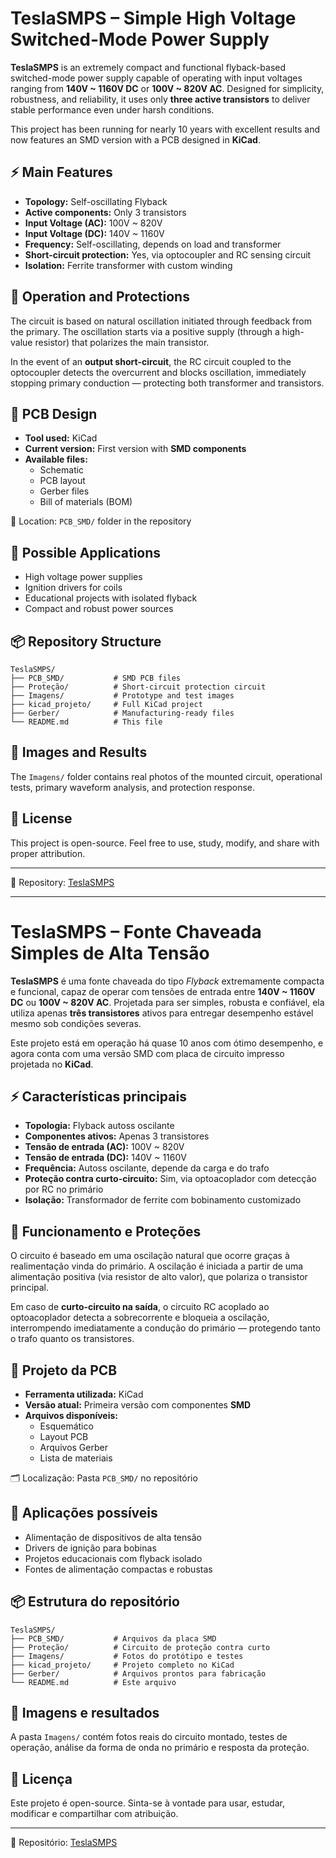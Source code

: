 # TeslaSMPS – Simple High Voltage Switched-Mode Power Supply

**TeslaSMPS** is an extremely compact and functional flyback-based switched-mode power supply capable of operating with input voltages ranging from **140V ~ 1160V DC** or **100V ~ 820V AC**. Designed for simplicity, robustness, and reliability, it uses only **three active transistors** to deliver stable performance even under harsh conditions.

This project has been running for nearly 10 years with excellent results and now features an SMD version with a PCB designed in **KiCad**.

## ⚡ Main Features

- **Topology:** Self-oscillating Flyback
- **Active components:** Only 3 transistors
- **Input Voltage (AC):** 100V ~ 820V
- **Input Voltage (DC):** 140V ~ 1160V
- **Frequency:** Self-oscillating, depends on load and transformer
- **Short-circuit protection:** Yes, via optocoupler and RC sensing circuit
- **Isolation:** Ferrite transformer with custom winding

## 🧪 Operation and Protections

The circuit is based on natural oscillation initiated through feedback from the primary. The oscillation starts via a positive supply (through a high-value resistor) that polarizes the main transistor.

In the event of an **output short-circuit**, the RC circuit coupled to the optocoupler detects the overcurrent and blocks oscillation, immediately stopping primary conduction — protecting both transformer and transistors.

## 📐 PCB Design

- **Tool used:** KiCad
- **Current version:** First version with **SMD components**
- **Available files:**
  - Schematic
  - PCB layout
  - Gerber files
  - Bill of materials (BOM)

📁 Location: `PCB_SMD/` folder in the repository

## 🔧 Possible Applications

- High voltage power supplies
- Ignition drivers for coils
- Educational projects with isolated flyback
- Compact and robust power sources

## 📦 Repository Structure

```
TeslaSMPS/
├── PCB_SMD/           # SMD PCB files
├── Proteção/          # Short-circuit protection circuit
├── Imagens/           # Prototype and test images
├── kicad_projeto/     # Full KiCad project
├── Gerber/            # Manufacturing-ready files
└── README.md          # This file
```

## 📸 Images and Results

The `Imagens/` folder contains real photos of the mounted circuit, operational tests, primary waveform analysis, and protection response.

## 📃 License

This project is open-source. Feel free to use, study, modify, and share with proper attribution.

---

🔗 Repository: [TeslaSMPS](https://github.com/devfabiosilva/TeslaSMPS)

---

# TeslaSMPS – Fonte Chaveada Simples de Alta Tensão

**TeslaSMPS** é uma fonte chaveada do tipo *Flyback* extremamente compacta e funcional, capaz de operar com tensões de entrada entre **140V ~ 1160V DC** ou **100V ~ 820V AC**. Projetada para ser simples, robusta e confiável, ela utiliza apenas **três transistores** ativos para entregar desempenho estável mesmo sob condições severas.

Este projeto está em operação há quase 10 anos com ótimo desempenho, e agora conta com uma versão SMD com placa de circuito impresso projetada no **KiCad**.

## ⚡ Características principais

- **Topologia:** Flyback autoss oscilante
- **Componentes ativos:** Apenas 3 transistores
- **Tensão de entrada (AC):** 100V ~ 820V
- **Tensão de entrada (DC):** 140V ~ 1160V
- **Frequência:** Autoss oscilante, depende da carga e do trafo
- **Proteção contra curto-circuito:** Sim, via optoacoplador com detecção por RC no primário
- **Isolação:** Transformador de ferrite com bobinamento customizado

## 🧪 Funcionamento e Proteções

O circuito é baseado em uma oscilação natural que ocorre graças à realimentação vinda do primário. A oscilação é iniciada a partir de uma alimentação positiva (via resistor de alto valor), que polariza o transistor principal.

Em caso de **curto-circuito na saída**, o circuito RC acoplado ao optoacoplador detecta a sobrecorrente e bloqueia a oscilação, interrompendo imediatamente a condução do primário — protegendo tanto o trafo quanto os transistores.

## 📐 Projeto da PCB

- **Ferramenta utilizada:** KiCad
- **Versão atual:** Primeira versão com componentes **SMD**
- **Arquivos disponíveis:**
  - Esquemático
  - Layout PCB
  - Arquivos Gerber
  - Lista de materiais

🗂️ Localização: Pasta `PCB_SMD/` no repositório

## 🔧 Aplicações possíveis

- Alimentação de dispositivos de alta tensão
- Drivers de ignição para bobinas
- Projetos educacionais com flyback isolado
- Fontes de alimentação compactas e robustas

## 📦 Estrutura do repositório

```
TeslaSMPS/
├── PCB_SMD/           # Arquivos da placa SMD
├── Proteção/          # Circuito de proteção contra curto
├── Imagens/           # Fotos do protótipo e testes
├── kicad_projeto/     # Projeto completo no KiCad
├── Gerber/            # Arquivos prontos para fabricação
└── README.md          # Este arquivo
```

## 📸 Imagens e resultados

A pasta `Imagens/` contém fotos reais do circuito montado, testes de operação, análise da forma de onda no primário e resposta da proteção.

## 📃 Licença

Este projeto é open-source. Sinta-se à vontade para usar, estudar, modificar e compartilhar com atribuição.

---

🔗 Repositório: [TeslaSMPS](https://github.com/devfabiosilva/TeslaSMPS)


